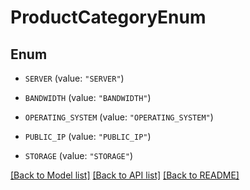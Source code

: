# ProductCategoryEnum

## Enum


* `SERVER` (value: `"SERVER"`)

* `BANDWIDTH` (value: `"BANDWIDTH"`)

* `OPERATING_SYSTEM` (value: `"OPERATING_SYSTEM"`)

* `PUBLIC_IP` (value: `"PUBLIC_IP"`)

* `STORAGE` (value: `"STORAGE"`)


[[Back to Model list]](../README.md#documentation-for-models) [[Back to API list]](../README.md#documentation-for-api-endpoints) [[Back to README]](../README.md)


